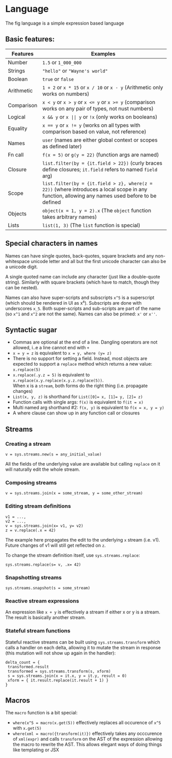 # Language

The fig language is a simple expression based language

## Basic features:

| Features   | Examples |
| ---------- | ------------- |
| Number     | `1.5` or `1_000_000`  |
| Strings    | `"hello"` or `"Wayne's world"` |
| Boolean    | `true` or `false` |
| Arithmetic | `1 + 2` or `x * 15` or `x / 10` or `x - y` (Arithmetic only works on numbers) |
| Comparison | `x < y` or `x > y` or `x <= y` or `x >= y` (comparison works on any pair of types, not nust numbers) |
| Logical    | `x && y` or `x \|\| y` or `!x` (only works on booleans)|
| Equality   | `x == y` or `x != y` (works on all types with comparison based on value, not reference)|
| Names      | `user` (names are either global context or scopes as defined later) |
| Fn call    | `f(x = 5)` or `g(y = 22)` (function args are named) |
| Closure    | `list.filter(by = {it.field > 22})` (curly braces define closures; `it.field` refers to named `field` arg) |
| Scope      | `list.filter(by = {it.field > z}, where(z = 22))` (where introduces a local scope in any function, allowing any names used before to be defined |
| Objects    | `object(x = 1, y = 2).x` (The `object` function takes arbitrary names) |
| Lists      | `list(1, 3)` (The `list` function is special) |

## Special characters in names

Names can have single quotes, back-quotes, square brackets and any non-whitespace unicode letter and all but the first unicode character can also be a unicode digit.

A single quoted name can include any character (just like a double-quote string).  Similarly with square brackets (which have to match, though they can be nested).  

Names can also have super-scripts and subscripts `x^5` is a superscript (which should be rendered in UI as x⁵).  Subscripts are done with underscores `x_5`.  Both super-scripts and sub-scripts are part of the name (so `x^1`  and `x^2` are not the same).   Names can also be primed: `x'` or `x''`. 

## Syntactic sugar

* Commas are optional at the end of a line.  Dangling operators are not allowed, i..e a line cannot end with `+`
* `x = y = z` is equivalent to `x = y, where (y= z)`
* There is no support for setting a field. Instead, most objects 
  are expected to support a `replace` method which returns a new value: `x.replace(5)`
* `x.replace(.y.z = 5)` is equivalent to `x.replace(x.y.replace(x.y.z.replace(5))`.  
  When x is a `stream`, both forms do the right thing (i.e. propagate changes)
* `List(x, y, z)` is shorthand for `List([0]= x, [1]= y, [2]= z)`
* Function calls with single args: `f(x)` is equivalent to `f(it = x)`
* Multi named arg shorthand #2: `f(x, y)` is equivalent to `f(x = x, y = y)` 
* A where clause can show up in any function call or closures


## Streams

### Creating a stream

```
v = sys.streams.new(s = any_initial_value)
```

All the fields of the underlying value are available but calling `replace` on it will naturally edit the whole stream.

### Composing streams

```
v = sys.streams.join(x = some_stream, y = some_other_stream)
```

### Editing stream definitions

```
v1 = ...,
v2 = ...,
v = sys.streams.join(x= v1, y= v2)
z = v.replace(.x = 42)
```

The example here propagates the edit to the underlying `x` stream
(i.e. v1).  Future changes of v1 will still get reflected on `z`.

To change the stream definition itself, use `sys.streams.replace`:

```
sys.streams.replace(s= v, .x= 42)
```

### Snapshotting streams

```
sys.streams.snapshot(s = some_stream)
```

### Reactive stream expressions 

An expression like `x + y` is effectively a stream if either x or y is a stream. The result is basically another stream.

### Stateful stream functions

Stateful reactive streams can be built using `sys.streams.transform` which calls a handler on each delta, allowing it to mutate the stream in response (this mutation will not show up again in the handler):

```
delta_count = {
 transformed.result
 transformed = sys.streams.transform(s, xform)
 s = sys.streams.join(x = it.x, y = it.y, result = 0)
 xform = { it.result.replace(it.result + 1) }
}
```

## Macros

The `macro` function is a bit special:

* `where(x^5 = macro(x.get(5))` effectively replaces all occurence of `x^5` with `x.get(5)`
* `where(xml = macro({transform(it)})` effectively takes any occcurence of `xml(expr)` and calls `transform` on the AST of the expression allowing the macro to rewrite the AST.  This allows elegant ways of doing things like templating or JSX

